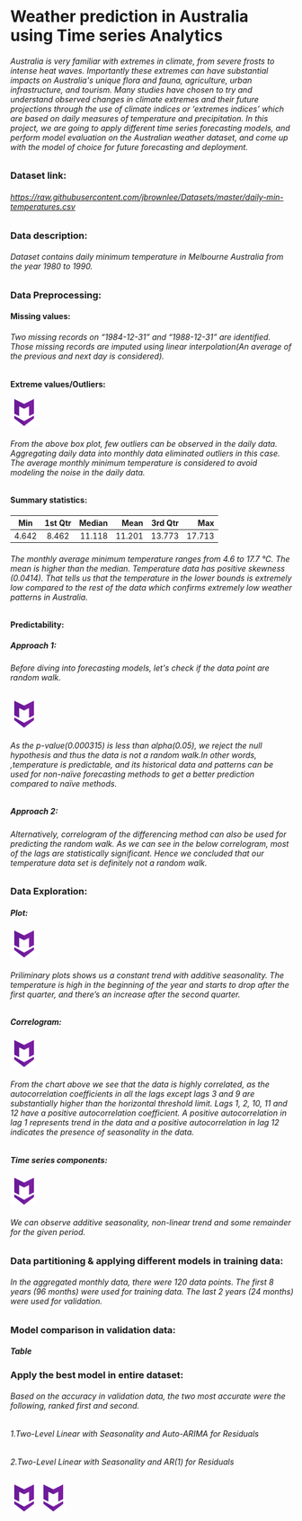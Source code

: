 # Weather prediction in Australia using Time series Analytics
###### Australia is very familiar with extremes in climate, from severe frosts to intense heat waves. Importantly these extremes can have substantial impacts on Australia's unique flora and fauna, agriculture, urban infrastructure, and tourism. Many studies have chosen to try and understand observed changes in climate extremes and their future projections through the use of climate indices or ‘extremes indices’ which are based on daily measures of temperature and precipitation. In this project, we are going to apply different time series forecasting models, and perform model evaluation on the Australian weather dataset, and come up with the model of choice for future forecasting and deployment. 

### Dataset link: 
###### https://raw.githubusercontent.com/jbrownlee/Datasets/master/daily-min-temperatures.csv
### Data description:

###### Dataset contains daily minimum temperature in Melbourne Australia from the year 1980 to 1990.
### Data Preprocessing:

#### Missing values:
###### Two missing records on “1984-12-31” and “1988-12-31” are identified. Those missing records are imputed using linear interpolation(An average of the previous and next day is considered).

#### Extreme values/Outliers:
![alt text](https://github.com/adam-p/markdown-here/raw/master/src/common/images/icon48.png "Logo Title Text 1")
###### From the above box plot, few outliers can be observed in the daily data.  Aggregating daily data into monthly data eliminated outliers in this case. The average monthly minimum temperature is considered to avoid modeling the noise in the daily data. 

#### Summary statistics: 
| Min  | 1st Qtr       | Median  |Mean|3rd Qtr| Max|
| -----|:-------------:| -----:|-----:|-----:|-----:|
|4.642 | 8.462| 11.118 |11.201| 13.773|17.713|

###### The monthly average minimum temperature ranges from 4.6 to 17.7 ℃. The mean is higher than the median. Temperature data has positive skewness (0.0414). That tells us that the temperature in the lower bounds is extremely low compared to the rest of the data which confirms extremely low weather patterns in Australia.

#### Predictability:
##### Approach 1:
###### Before diving into forecasting models, let's check if the data point are random walk.
![alt text](https://github.com/adam-p/markdown-here/raw/master/src/common/images/icon48.png "Logo Title Text 1")
###### As  the p-value(0.000315) is less than alpha(0.05), we reject the null hypothesis and thus the data is not a random walk.In other words, ,temperature is predictable, and its historical data and patterns can be used for non-naïve forecasting methods to get a better prediction compared to naïve methods.

##### Approach 2:
###### Alternatively,  correlogram of the differencing method can also be used for predicting the random walk. As we can see in the below correlogram, most of the lags are statistically significant. Hence we concluded that our temperature data set is definitely not a random walk.

### Data Exploration: 
##### Plot:
![alt text](https://github.com/adam-p/markdown-here/raw/master/src/common/images/icon48.png "Logo Title Text 1")
###### Priliminary plots shows us a constant trend with additive seasonality. The temperature is high in the beginning of the year and starts to drop after the first quarter, and there’s an increase after the second quarter.

##### Correlogram: 
![alt text](https://github.com/adam-p/markdown-here/raw/master/src/common/images/icon48.png "Logo Title Text 1")
###### From the chart above we see that the data is highly correlated, as the autocorrelation coefficients in all the lags except lags 3 and 9 are substantially higher than the horizontal threshold limit. Lags 1, 2, 10, 11 and 12 have a positive autocorrelation coefficient. A positive autocorrelation in lag 1 represents trend in the data and a positive autocorrelation in lag 12 indicates the presence of seasonality in the data.

##### Time series components:
![alt text](https://github.com/adam-p/markdown-here/raw/master/src/common/images/icon48.png "Logo Title Text 1")
###### We can observe additive seasonality, non-linear trend and some remainder for the given period. 

### Data partitioning & applying different models in training data:
###### In the aggregated monthly data, there were 120 data points. The first 8 years (96 months) were used for training data. The last 2 years (24 months) were used for validation. 

### Model comparison in validation data:
##### Table


### Apply the best model in entire dataset:
###### Based on the accuracy in validation data, the two most accurate were the following, ranked first and second. 
###### 1.Two-Level Linear with Seasonality and Auto-ARIMA for Residuals
###### 2.Two-Level Linear with Seasonality and AR(1) for Residuals

![alt text](https://github.com/adam-p/markdown-here/raw/master/src/common/images/icon48.png "Logo Title Text 1")
![alt text](https://github.com/adam-p/markdown-here/raw/master/src/common/images/icon48.png "Logo Title Text 1")



